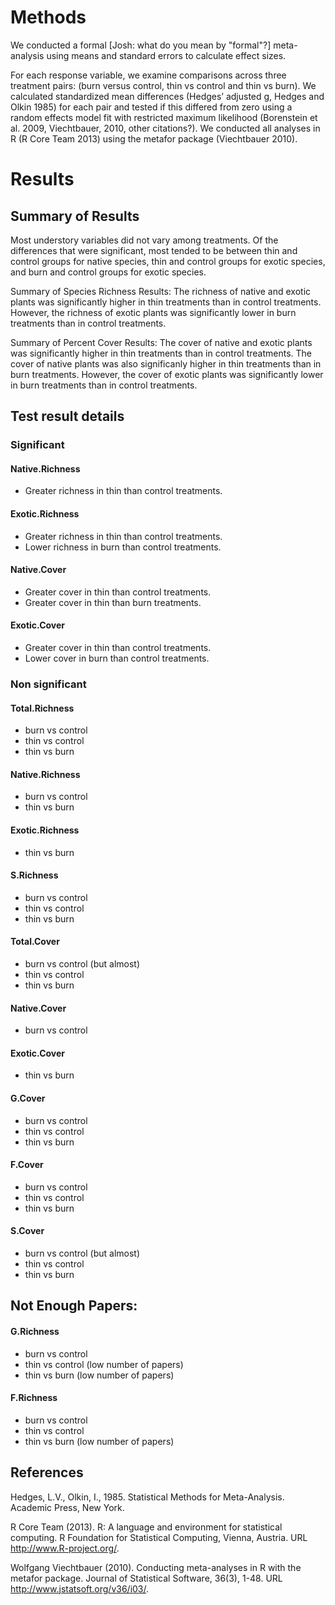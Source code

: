 Methods
=======
We conducted a formal [Josh: what do you mean by "formal"?]  meta-analysis using means and standard errors to calculate effect sizes.

For each response variable, we examine comparisons across three treatment pairs: (burn versus control, thin vs control and thin vs burn). We calculated  standardized mean differences (Hedges’ adjusted g, Hedges and Olkin 1985) for each pair and tested if this differed from zero using a random effects model fit with restricted maximum likelihood (Borenstein et al. 2009, Viechtbauer, 2010, other citations?). We conducted all analyses in R (R Core Team 2013) using the metafor package (Viechtbauer 2010).

Results
=======

Summary of Results
------------------
Most understory variables did not vary among treatments. Of the differences that were significant, most tended to be between thin and control groups for native species, thin and control groups for exotic species, and burn and control groups for exotic species.

Summary of Species Richness Results:
The richness of native and exotic plants was significantly higher in thin treatments than in control treatments. However, the richness of exotic plants was significantly lower in burn treatments than in control treatments.

Summary of Percent Cover Results:
The cover of native and exotic plants was significantly higher in thin treatments than in control treatments. The cover of native plants was also significanly higher in thin treatments than in burn treatments. However, the cover of exotic plants was significantly lower in burn treatments than in control treatments.

Test result details
-------------------

### Significant ###

#### Native.Richness ####

- Greater richness in thin than control treatments.
 
#### Exotic.Richness ####

- Greater richness in thin than control treatments.
- Lower richness in burn than control treatments.

#### Native.Cover ####

- Greater cover in thin than control treatments.
- Greater cover in thin than burn treatments.

#### Exotic.Cover ####

- Greater cover in thin than control treatments.
- Lower cover in burn than control treatments.

### Non significant ###

#### Total.Richness ####

- burn vs control
- thin vs control
- thin vs burn

#### Native.Richness ####

- burn vs control
- thin vs burn

#### Exotic.Richness ####

- thin vs burn

#### S.Richness ####

- burn vs control
- thin vs control
- thin vs burn

#### Total.Cover ####

- burn vs control (but almost)
- thin vs control
- thin vs burn

#### Native.Cover ####

- burn vs control

#### Exotic.Cover ####

- thin vs burn

#### G.Cover ####

- burn vs control
- thin vs control
- thin vs burn

#### F.Cover ####

- burn vs control
- thin vs control
- thin vs burn

#### S.Cover ####

- burn vs control (but almost)
- thin vs control
- thin vs burn

Not Enough Papers:
----------------

#### G.Richness ####

- burn vs control
- thin vs control (low number of papers)
- thin vs burn (low number of papers)

#### F.Richness ####

- burn vs control
- thin vs control
- thin vs burn (low number of papers)


References
----------

Hedges, L.V., Olkin, I., 1985. Statistical Methods for Meta-Analysis. Academic
  Press, New York.

R Core Team (2013). R: A language and environment for statistical computing. R
  Foundation for Statistical Computing, Vienna, Austria. URL
  http://www.R-project.org/.


Wolfgang Viechtbauer (2010). Conducting meta-analyses in R with the metafor
  package. Journal of Statistical Software, 36(3), 1-48. URL
  http://www.jstatsoft.org/v36/i03/.


